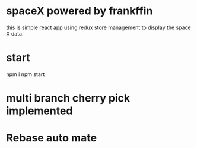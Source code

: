 # spaceX powered by frankffin
this is simple react app using redux store management to display the space X data.

# start
npm i 
npm start

# multi branch cherry pick implemented
# Rebase auto mate
